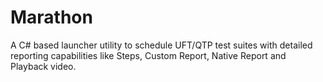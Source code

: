 # Marathon
A C# based launcher utility to schedule UFT/QTP test suites with detailed reporting capabilities like Steps, Custom Report, Native Report and Playback video.


